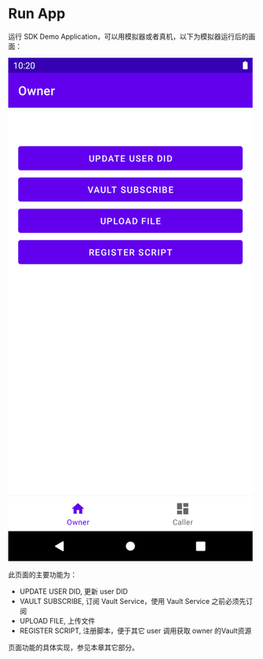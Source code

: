 # Run App

运行 SDK Demo Application，可以用模拟器或者真机，以下为模拟器运行后的画面：

![Home Page](img/home.png "Home Page")

此页面的主要功能为：

- UPDATE USER DID, 更新 user DID
- VAULT SUBSCRIBE, 订阅 Vault Service，使用 Vault Service 之前必须先订阅
- UPLOAD FILE, 上传文件
- REGISTER SCRIPT, 注册脚本，便于其它 user 调用获取 owner 的Vault资源

页面功能的具体实现，参见本章其它部分。
